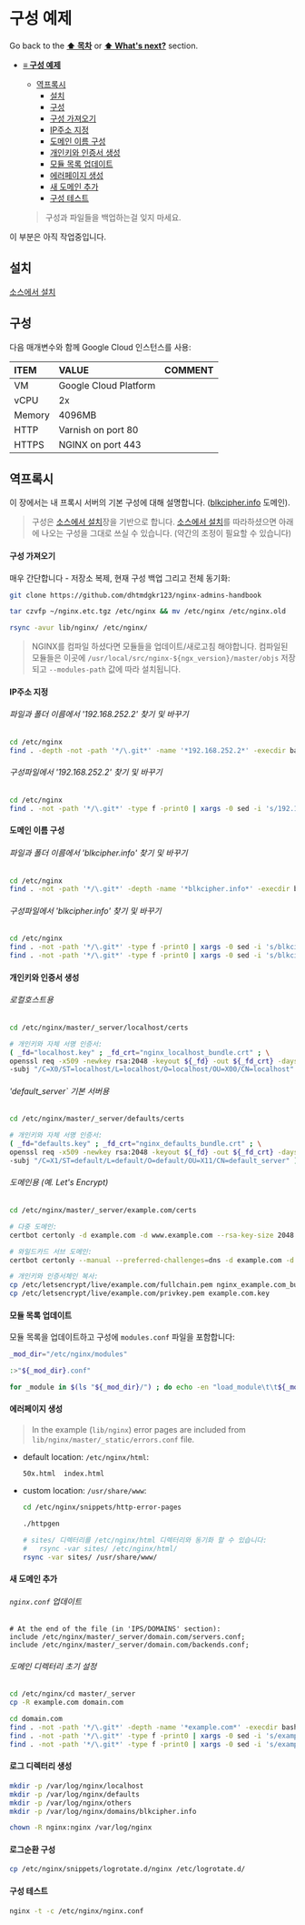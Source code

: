 # 구성 예제

Go back to the **[⬆ 목차](https://github.com/dhtmdgkr123/nginx-admins-handbook#table-of-contents)** or **[⬆ What's next?](https://github.com/dhtmdgkr123/nginx-admins-handbook#whats-next)** section.

- **[≡ 구성 예제](#examples)**
  * [역프록시](#역프록시)
    * [설치](#설치)
    * [구성](#구성)
    * [구성 가져오기](#구성-가져오기)
    * [IP주소 지정](#ip주소-지정)
    * [도메인 이름 구성](#도메인-이름-구성)
    * [개인키와 인증서 생성](#개인키와-인증서-생성)
    * [모듈 목록 업데이트](#모듈-목록-업데이트)
    * [에러페이지 생성](#에러페이지-생성)
    * [새 도메인 추가](#새-도메인-추가)
    * [구성 테스트](#구성-테스트)

  > 구성과 파일들을 백업하는걸 잊지 마세요.

이 부분은 아직 작업중입니다.

## 설치

[소스에서 설치](HELPERS.md#소스에서-설치)

## 구성

다음 매개변수와 함께 Google Cloud 인스턴스를 사용:

| <b>ITEM</b> | <b>VALUE</b> | <b>COMMENT</b> |
| :---         | :---         | :---         |
| VM | Google Cloud Platform | |
| vCPU | 2x | |
| Memory | 4096MB | |
| HTTP | Varnish on port 80 | |
| HTTPS | NGINX on port 443 | |

## 역프록시

이 장에서는 내 프록시 서버의 기본 구성에 대해 설명합니다. ([blkcipher.info](https://blkcipher.info) 도메인).

  > 구성은 [소스에서 설치](HELPERS.md#소스에서-설치)장을 기반으로 합니다. [소스에서 설치](HELPERS.md#소스에서-설치)를 따라하셨으면 아래에 나오는 구성을 그대로 쓰실 수 있습니다. (약간의 조정이 필요할 수 있습니다)

#### 구성 가져오기

매우 간단합니다 - 저장소 복제, 현재 구성 백업 그리고 전체 동기화:

```bash
git clone https://github.com/dhtmdgkr123/nginx-admins-handbook

tar czvfp ~/nginx.etc.tgz /etc/nginx && mv /etc/nginx /etc/nginx.old

rsync -avur lib/nginx/ /etc/nginx/
```

  > NGINX를 컴파일 하셨다면 모듈들을 업데이트/새로고침 해야합니다. 컴파일된 모듈들은 이곳에 `/usr/local/src/nginx-${ngx_version}/master/objs` 저장되고 `--modules-path` 값에 따라 설치됩니다.

#### IP주소 지정

###### 파일과 폴더 이름에서 '192.168.252.2' 찾기 및 바꾸기

```bash
cd /etc/nginx
find . -depth -not -path '*/\.git*' -name '*192.168.252.2*' -execdir bash -c 'mv -v "$1" "${1//192.168.252.2/xxx.xxx.xxx.xxx}"' _ {} \;
```

###### 구성파일에서 '192.168.252.2' 찾기 및 바꾸기

```bash
cd /etc/nginx
find . -not -path '*/\.git*' -type f -print0 | xargs -0 sed -i 's/192.168.252.2/xxx.xxx.xxx.xxx/g'
```

#### 도메인 이름 구성

###### 파일과 폴더 이름에서 'blkcipher.info' 찾기 및 바꾸기

```bash
cd /etc/nginx
find . -not -path '*/\.git*' -depth -name '*blkcipher.info*' -execdir bash -c 'mv -v "$1" "${1//blkcipher.info/example.com}"' _ {} \;
```

###### 구성파일에서 'blkcipher.info' 찾기 및 바꾸기

```bash
cd /etc/nginx
find . -not -path '*/\.git*' -type f -print0 | xargs -0 sed -i 's/blkcipher_info/example_com/g'
find . -not -path '*/\.git*' -type f -print0 | xargs -0 sed -i 's/blkcipher.info/example.com/g'
```

#### 개인키와 인증서 생성

###### 로컬호스트용

```bash
cd /etc/nginx/master/_server/localhost/certs

# 개인키와 자체 서명 인증서:
( _fd="localhost.key" ; _fd_crt="nginx_localhost_bundle.crt" ; \
openssl req -x509 -newkey rsa:2048 -keyout ${_fd} -out ${_fd_crt} -days 365 -nodes \
-subj "/C=X0/ST=localhost/L=localhost/O=localhost/OU=X00/CN=localhost" )
```

###### 'default_server` 기본 서버용

```bash
cd /etc/nginx/master/_server/defaults/certs

# 개인키와 자체 서명 인증서:
( _fd="defaults.key" ; _fd_crt="nginx_defaults_bundle.crt" ; \
openssl req -x509 -newkey rsa:2048 -keyout ${_fd} -out ${_fd_crt} -days 365 -nodes \
-subj "/C=X1/ST=default/L=default/O=default/OU=X11/CN=default_server" )
```

###### 도메인용 (예. Let's Encrypt)

```bash
cd /etc/nginx/master/_server/example.com/certs

# 다중 도메인:
certbot certonly -d example.com -d www.example.com --rsa-key-size 2048

# 와일드카드 서브 도메인:
certbot certonly --manual --preferred-challenges=dns -d example.com -d *.example.com --rsa-key-size 2048

# 개인키와 인증서체인 복사:
cp /etc/letsencrypt/live/example.com/fullchain.pem nginx_example.com_bundle.crt
cp /etc/letsencrypt/live/example.com/privkey.pem example.com.key
```

#### 모듈 목록 업데이트

모듈 목록을 업데이트하고 구성에 `modules.conf` 파일을 포함합니다:

```bash
_mod_dir="/etc/nginx/modules"

:>"${_mod_dir}.conf"

for _module in $(ls "${_mod_dir}/") ; do echo -en "load_module\t\t${_mod_dir}/$_module;\n" >> "${_mod_dir}.conf" ; done
```

#### 에러페이지 생성

  > In the example (`lib/nginx`) error pages are included from `lib/nginx/master/_static/errors.conf` file.

- default location: `/etc/nginx/html`:
  ```
  50x.html  index.html
  ```
- custom location: `/usr/share/www`:
  ```bash
  cd /etc/nginx/snippets/http-error-pages

  ./httpgen

  # sites/ 디렉터리를 /etc/nginx/html 디렉터리와 동기화 할 수 있습니다:
  #   rsync -var sites/ /etc/nginx/html/
  rsync -var sites/ /usr/share/www/
  ```

#### 새 도메인 추가

###### `nginx.conf` 업데이트

```nginx
# At the end of the file (in 'IPS/DOMAINS' section):
include /etc/nginx/master/_server/domain.com/servers.conf;
include /etc/nginx/master/_server/domain.com/backends.conf;
```

###### 도메인 디렉터리 초기 설정

```bash
cd /etc/nginx/cd master/_server
cp -R example.com domain.com

cd domain.com
find . -not -path '*/\.git*' -depth -name '*example.com*' -execdir bash -c 'mv -v "$1" "${1//example.com/domain.com}"' _ {} \;
find . -not -path '*/\.git*' -type f -print0 | xargs -0 sed -i 's/example_com/domain_com/g'
find . -not -path '*/\.git*' -type f -print0 | xargs -0 sed -i 's/example.com/domain.com/g'
```

#### 로그 디렉터리 생성

```bash
mkdir -p /var/log/nginx/localhost
mkdir -p /var/log/nginx/defaults
mkdir -p /var/log/nginx/others
mkdir -p /var/log/nginx/domains/blkcipher.info

chown -R nginx:nginx /var/log/nginx
```

#### 로그순환 구성

```bash
cp /etc/nginx/snippets/logrotate.d/nginx /etc/logrotate.d/
```

#### 구성 테스트

```bash
nginx -t -c /etc/nginx/nginx.conf
```
